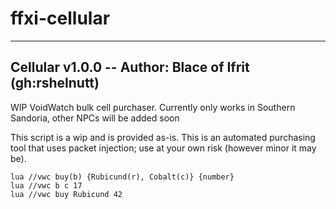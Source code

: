 # ffxi-cellular

-----------------------------------------------------------
Cellular v1.0.0 -- Author: Blace of Ifrit (gh:rshelnutt)
-----------------------------------------------------------
WIP VoidWatch bulk cell purchaser. Currently only works in Southern Sandoria, other NPCs will be added soon

This script is a wip and is provided as-is.
This is an automated purchasing tool that uses packet injection; use at your own risk (however minor it may be).
     
```lua //vwc buy(b) {Rubicund(r), Cobalt(c)} {number}```  
```lua //vwc b c 17```  
```lua //vwc buy Rubicund 42```

